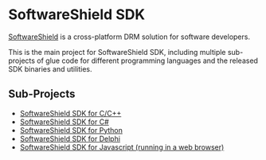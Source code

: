 # SoftwareShield SDK

[SoftwareShield](http://www.softwareshield.com/) is a cross-platform DRM solution for software developers. 

This is the main project for SoftwareShield SDK, including multiple sub-projects of glue code for different programming languages and the released SDK binaries and utilities.

## Sub-Projects

- [SoftwareShield SDK for C/C++](https://github.com/softwareshield-dev/softwareshield-sdk-c)
- [SoftwareShield SDK for C#](https://github.com/softwareshield-dev/softwareshield-sdk-csharp)
- [SoftwareShield SDK for Python](https://github.com/softwareshield-dev/softwareshield-sdk-python)
- [SoftwareShield SDK for Delphi](https://github.com/softwareshield-dev/softwareshield-sdk-delphi)
- [SoftwareShield SDK for Javascript (running in a web browser)](https://github.com/softwareshield-dev/softwareshield-sdk-js)

